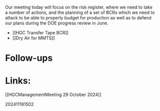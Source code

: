 Our meeting today will focus on the risk register, where we need to take  
a number of actions, and the planning of a set of BCRs which we need to  
attack to be able to properly budget for production as well as to defend  
our plans during the DOE progress review in June.



- [[HGC Transfer Tape BCR]]
- [[Dry Air for MMTS]]

# Follow-ups


# Links: 
[[HGCManagementMeeting 29 October 2024]]


202411191502
